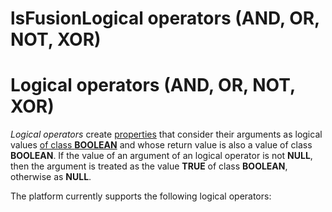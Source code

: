 # lsFusionLogical operators (AND, OR, NOT, XOR)

# Logical operators (AND, OR, NOT, XOR)

*Logical operators* create [properties](Properties.md) that consider their arguments as logical values [of class **BOOLEAN**](Built-in_classes.md) and whose return value is also a value of class **BOOLEAN**. If the value of an argument of an logical operator is not **NULL**, then the argument is treated as the value **TRUE** of class **BOOLEAN**, otherwise as **NULL**.

The platform currently supports the following logical operators:


